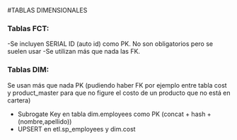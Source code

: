 
#TABLAS DIMENSIONALES
### Tablas FCT:
-Se incluyen SERIAL ID (auto id) como PK. No son obligatorios pero se suelen usar
-Se utilizan más que nada las FK.
### Tablas DIM:
Se usan más que nada PK (pudiendo haber FK por ejemplo entre tabla cost y product_master para que no figure el costo de un producto que no está en cartera)

- Subrogate Key en tabla dim.employees como PK (concat + hash + (nombre,apellido))
- UPSERT en etl.sp_employees y dim.cost
